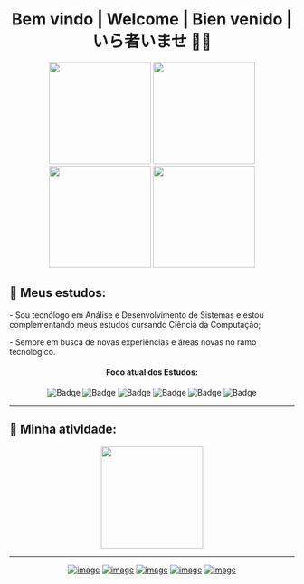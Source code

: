 <h1 align="center">Bem vindo | Welcome | Bien venido | いら者いませ 🍷🗿</h1>

<div display="inline-block" align="center">
   <img height="180em" src="https://github-readme-stats-eight-theta.vercel.app/api?username=devvmg&show_icons=true&theme=nightowl&include_all_commits=true&count_private=true&hide_border=disable"/>
   <img height="180em" src="https://github.com/devvmg/PiriDev/blob/PiriProjects/giorno-giorno-giovanna.gif">
</div>
<div display="inline-block" align="center">
   <img height="180em" src="https://github.com/devvmg/PiriDev/blob/PiriProjects/abbacchio-fmega.gif">
   <img height="180em"  src="https://github-readme-stats-eight-theta.vercel.app/api/top-langs/?username=devvmg&layout=compact&langs_count=8&theme=nightowl&card_width=432&hide_border=disable"/>
</div>

<h2>🔰 Meus estudos:</h2>
<p>- Sou tecnólogo em Análise e Desenvolvimento de Sistemas e estou complementando meus estudos cursando Ciência da Computação;</p>
<p>- Sempre em busca de novas experiências e áreas novas no ramo tecnológico.</p>

<div align="center">
   <h4>Foco atual dos Estudos: </h4>

   ![Badge](https://img.shields.io/badge/PostgreSQL-%23f7ea6f?style=for-the-badge&logo=postgresql)
   ![Badge](https://img.shields.io/badge/NodeJS-%232ff5af?style=for-the-badge&logo=nodedotjs)
   ![Badge](https://img.shields.io/badge/PowerBI-%23f7ea6f?style=for-the-badge&logo=Power%20BI)
   ![Badge](https://img.shields.io/badge/JavaScript-%232ff5af?style=for-the-badge&logo=javascript)
   ![Badge](https://img.shields.io/badge/Java-%23f7ea6f?style=for-the-badge&logo=java8)
   ![Badge](https://img.shields.io/badge/PHP-%232ff5af?style=for-the-badge&logo=php)
</div>

<hr>

<h2>🔰 Minha atividade:</h2>

<div align="center">
   <img height="180em" src="https://github-profile-summary-cards.vercel.app/api/cards/profile-details?username=devvmg&theme=vue">
</div>

<hr>

<div align="center">

   <a href="https://devvini.com/">![image](https://img.shields.io/badge/Meu_Site-7B42BC?style=for-the-badge&logo=ghost&logoColor=white)</a>
   <a href="https://devvini.com/curriculum.html">![image](https://img.shields.io/badge/Curriculum-b5e6d4?style=for-the-badge&logo=google-sheets&logoColor=black)</a>
   <a href="https://www.linkedin.com/in/vinicius-miranda-gonzaga/">![image](https://img.shields.io/badge/LinkedIn-0077B5?style=for-the-badge&logo=linkedin&logoColor=white)</a>
   <a href="https://www.youtube.com/channel/UCZEgTlcjNd4493It9UINyEg">![image](https://img.shields.io/badge/YouTube-FF0000?style=for-the-badge&logo=youtube&logoColor=white)</a>
   <a href="https://www.instagram.com/viniii.css/">![image](https://img.shields.io/badge/Instagram-E4405F?style=for-the-badge&logo=instagram&logoColor=white)</a>
   
</div>
